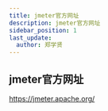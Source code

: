 ```yaml
---
title: jmeter官方网址
description: jmeter官方网址
sidebar_position: 1
last_update:
  author: 郑学贤
---
```


## jmeter官方网址
https://jmeter.apache.org/
